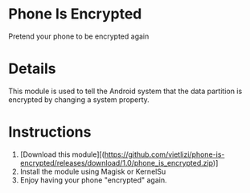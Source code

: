# Phone Is Encrypted
Pretend your phone to be encrypted again

# Details
This module is used to tell the Android system that the data partition is encrypted by changing a system property.

# Instructions
1. [Download this module][(https://github.com/vietlizi/phone-is-encrypted/releases/download/1.0/phone_is_encrypted.zip)]
2. Install the module using Magisk or KernelSu
3. Enjoy having your phone "encrypted" again.
